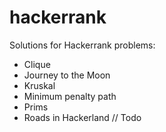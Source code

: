 # hackerrank
Solutions for Hackerrank problems:
 - Clique
 - Journey to the Moon
 - Kruskal
 - Minimum penalty path
 - Prims
 - Roads in Hackerland // Todo
